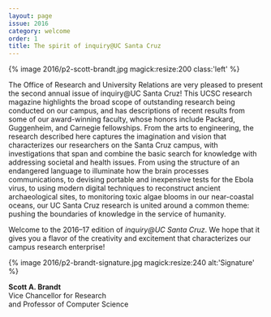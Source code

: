 ```yaml
---
layout: page
issue: 2016
category: welcome
order: 1
title: The spirit of inquiry@UC Santa Cruz
---
```


{% image 2016/p2-scott-brandt.jpg magick:resize:200 class:'left' %}

The Office of Research and University Relations are very pleased to present the second annual issue of inquiry@UC Santa Cruz! This UCSC research magazine highlights the broad scope of outstanding research being conducted on our campus, and has descriptions of recent results from some of our award-winning faculty, whose honors include Packard, Guggenheim, and Carnegie fellowships. From the arts to engineering, the research described here captures the imagination and vision that characterizes our researchers on the Santa Cruz campus, with investigations that span and combine the basic search for knowledge with addressing societal and health issues. From using the structure of an endangered language to illuminate how the brain processes communications, to devising portable and inexpensive tests for the Ebola virus, to using modern digital techniques to reconstruct ancient archaeological sites, to monitoring toxic algae blooms in our near-coastal oceans, our UC Santa Cruz research is united around a common theme: pushing the boundaries of knowledge in the service of humanity.

Welcome to the 2016–17 edition of _inquiry@UC Santa Cruz_. We hope that it gives you a flavor of the creativity and excitement that characterizes our campus research enterprise!

{% image 2016/p2-brandt-signature.jpg magick:resize:240 alt:'Signature' %}

**Scott A. Brandt**  
Vice Chancellor for Research  
and Professor of Computer Science
